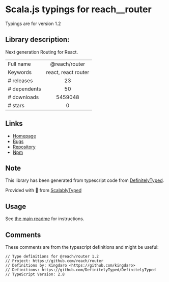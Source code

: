
# Scala.js typings for reach__router

Typings are for version 1.2

 ## Library description:
Next generation Routing for React.

|                    |                 |
| ------------------ | :-------------: |
| Full name          | @reach/router |
| Keywords           | react, react router |
| # releases         | 23 |
| # dependents       | 50 |
| # downloads        | 5459048 |
| # stars            | 0 |

## Links
- [Homepage](https://github.com/reach/router#readme)
- [Bugs](https://github.com/reach/router/issues)
- [Repository](https://github.com/reach/router)
- [Npm](https://www.npmjs.com/package/%40reach%2Frouter)
    


## Note
This library has been generated from typescript code from [DefinitelyTyped](https://definitelytyped.org).

Provided with :purple_heart: from [ScalablyTyped](https://github.com/oyvindberg/ScalablyTyped)

## Usage
See [the main readme](../../readme.md) for instructions.

## Comments

These comments are from the typescript definitions and might be useful:
```
// Type definitions for @reach/router 1.2
// Project: https://github.com/reach/router
// Definitions by: Kingdaro <https://github.com/kingdaro>
// Definitions: https://github.com/DefinitelyTyped/DefinitelyTyped
// TypeScript Version: 2.8

```

